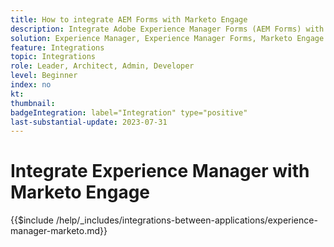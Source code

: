 ```yaml
---
title: How to integrate AEM Forms with Marketo Engage
description: Integrate Adobe Experience Manager Forms (AEM Forms) with Marketo Engage streamline lead generation.
solution: Experience Manager, Experience Manager Forms, Marketo Engage
feature: Integrations
topic: Integrations
role: Leader, Architect, Admin, Developer
level: Beginner
index: no
kt:
thumbnail:
badgeIntegration: label="Integration" type="positive"
last-substantial-update: 2023-07-31
---
```


# Integrate Experience Manager with Marketo Engage

{{$include /help/_includes/integrations-between-applications/experience-manager-marketo.md}}
